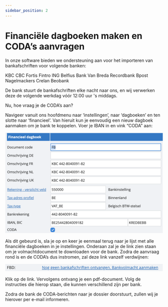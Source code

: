 ```yaml
---
sidebar_position: 2
---
```


# Financiële dagboeken maken en CODA’s aanvragen

In onze software bieden we ondersteuning aan voor het importeren van bankafschriften voor volgende banken:

KBC
CBC
Fortis
Fintro
ING
Belfius
Bank Van Breda
Recordbank
Bpost
Nagelmackers
Crelan
Beobank


De bank stuurt de bankafschriften elke nacht naar ons, en wij verwerken deze de volgende werkdag vóór 12:00 uur 's middags.

Nu, hoe vraag je de CODA’s aan? 

Navigeer vanuit ons hoofdmenu naar ‘instellingen’, naar ‘dagboeken’ en ten slotte naar ‘financieel’. Van hieruit kun je eenvoudig een nieuw dagboek aanmaken om je bank te koppelen. Voer je IBAN in en vink “CODA” aan: 

![alt text](../../../../resources/documentboeken/bankboeken/image-4.png)

Als dit gebeurd is, sla je op en keer je eenmaal terug naar je lijst met alle financiële dagboeken in je instellingen. Onderaan zal je de link zien staan om je volmachtdocument te downloaden voor de bank. Zodra de aanvraag rond is en de CODA’s dus instromen, zal deze link vanzelf verdwijnen: 

![alt text](../../../../resources/documentboeken/bankboeken/image-5.png)

Klik op de link. Vervolgens ontvang je een pdf-document. Volg de instructies die hierop staan, die kunnen verschillend zijn per bank.

Zodra de bank de CODA-berichten naar je dossier doorstuurt, zullen wij je hierover per e-mail informeren.